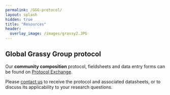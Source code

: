```yaml
---
permalink: /GGG-protocol/
layout: splash
hidden: true
title: "Resources"
header:
  overlay_image: /images/grassy2.JPG
---
```


## Global Grassy Group protocol

Our **community composition** protocol, fieldsheets and data entry forms can be found on [Protocol Exchange](https://doi.org/10.21203/rs.3.pex-1905/v1). 

Please [contact us](/contact) to receive the protocol and associated datasheets, or to discuss its applicability to your research questions.
